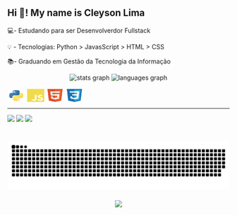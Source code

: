 ## <h2 align="left">Hi 👋! My name is Cleyson Lima</h2>

  💻- Estudando para ser Desenvolverdor Fullstack
  
  💡 - Tecnologias: Python > JavasScript > HTML > CSS
  
  📚- Graduando em Gestão da Tecnologia da Informação
  
  
<div align="center">
  <img src="https://github-readme-stats.vercel.app/api?username=cleylima&hide_title=false&hide_rank=false&show_icons=true&include_all_commits=true&count_private=true&disable_animations=false&theme=dracula&locale=en&hide_border=false" height="150" alt="stats graph"  />
  <img src="https://github-readme-stats.vercel.app/api/top-langs?username=cleylima&locale=en&hide_title=false&layout=compact&card_width=320&langs_count=5&theme=dracula&hide_border=false" height="150" alt="languages graph"  />
</div>


<div style="display: inline_block"><br>
  <img align="center" alt="CleysonPython" height="30" width="40" src="https://raw.githubusercontent.com/devicons/devicon/master/icons/python/python-original.svg">
  <img align="center" alt="CleysonJS" height="30" width="40" src="https://raw.githubusercontent.com/devicons/devicon/master/icons/javascript/javascript-plain.svg">
  <img align="center" alt="CleysonJS" height="30" width="40" src="https://raw.githubusercontent.com/devicons/devicon/master/icons/html5/html5-original.svg">
  <img align="center" alt="CleysonJS" height="30" width="40" src="https://raw.githubusercontent.com/devicons/devicon/master/icons/css3/css3-original.svg">
 
</div>
<hr>
<div> 
  <a href="https://www.instagram.com/hy.cleyson?igsh=eHVjeHEzcmczMHd1" target="_blank"><img src="https://img.shields.io/badge/-Instagram-%23E4405F?style=for-the-badge&logo=instagram&logoColor=white" target="_blank"></a>
  <a href = "mailto:cleyson.lima.pb@gmail.com"><img src="https://img.shields.io/badge/-Gmail-%23333?style=for-the-badge&logo=gmail&logoColor=white" target="_blank"></a>
  <a href="https://www.linkedin.com/in/cleyson-l-6a0383105?" target="_blank"><img src="https://img.shields.io/badge/-LinkedIn-%230077B5?style=for-the-badge&logo=linkedin&logoColor=white" target="_blank"></a> 

</div>

###

<br clear="both">

<img src="https://raw.githubusercontent.com/cleylima/cleylima/output/snake.svg" alt="Snake animation" />

###

<div align="center">
  <img src="https://profile-counter.glitch.me/cleylima/count.svg?"  />
</div>
